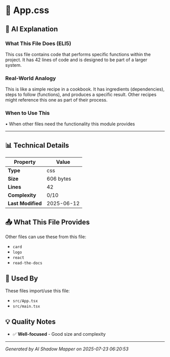 # 📄 App.css

## 🤖 AI Explanation

### What This File Does (ELI5)
This css file contains code that performs specific functions within the project. It has 42 lines of code and is designed to be part of a larger system.

### Real-World Analogy
This is like a simple recipe in a cookbook. It has ingredients (dependencies), steps to follow (functions), and produces a specific result. Other recipes might reference this one as part of their process.

### When to Use This
• When other files need the functionality this module provides

---

## 📊 Technical Details

| Property | Value |
|----------|-------|
| **Type** | css |
| **Size** | 606 bytes |
| **Lines** | 42 |
| **Complexity** | 0/10 |
| **Last Modified** | 2025-06-12 |

## 📤 What This File Provides

Other files can use these from this file:

- `card`
- `logo`
- `react`
- `read-the-docs`

## 🔄 Used By

These files import/use this file:

- `src/App.tsx`
- `src/main.tsx`

## 💡 Quality Notes

- ✅ **Well-focused** - Good size and complexity

---
*Generated by AI Shadow Mapper on 2025-07-23 06:20:53*